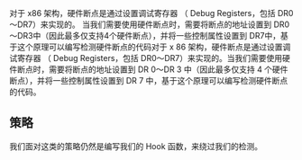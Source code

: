 对于 x86 架构，硬件断点是通过设置调试寄存器 （ Debug  Registers，包括 DR0～DR7）来实现的。
当我们需要使用硬件断点时，需要将断点的地址设置到 DR0～DR3中（因此最多仅支持4个硬件断点），并将一些控制属性设置到 DR7中，基于这个原理可以编写检测硬件断点的代码对于 x 86 架构，硬件断点是通过设置调试寄存器 （ Debug Registers，包括 DR0～DR7）来实现的。当我们需要使用硬件断点时，需要将断点的地址设置到 DR 0～DR 3 中（因此最多仅支持 4 个硬件断点），并将一些控制属性设置到 DR 7 中，基于这个原理可以编写检测硬件断点的代码。

## 策略
我们面对这类的策略仍然是编写我们的 Hook 函数，来绕过我们的检测。